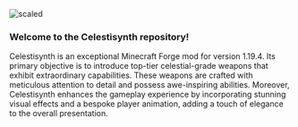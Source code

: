 ![scaled](https://github.com/AquexTheSeal/Celestisynth/assets/85479639/77cb003b-628e-45cf-8ef3-2122ad5901e8)

### Welcome to the Celestisynth repository!

Celestisynth is an exceptional Minecraft Forge mod for version 1.19.4. Its primary objective is to introduce
top-tier celestial-grade weapons that exhibit extraordinary capabilities. These weapons are crafted with meticulous
attention to detail and possess awe-inspiring abilities. Moreover, Celestisynth enhances the gameplay experience by
incorporating stunning visual effects and a bespoke player animation, adding a touch of elegance to the overall presentation.
